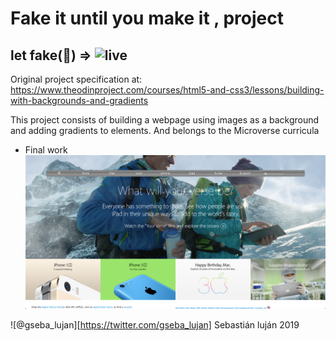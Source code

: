 # Fake it until you make it , project
## let fake(🍎) => ![live]()

Original project specification at: https://www.theodinproject.com/courses/html5-and-css3/lessons/building-with-backgrounds-and-gradients

This project consists of building a webpage using images as a background and adding gradients to elements. 
And belongs to the Microverse curricula
 
* Final work
![🎢 A rollercoaster of positions](img/screenshot.png)

![@gseba_lujan][https://twitter.com/gseba_lujan] Sebastián luján 2019